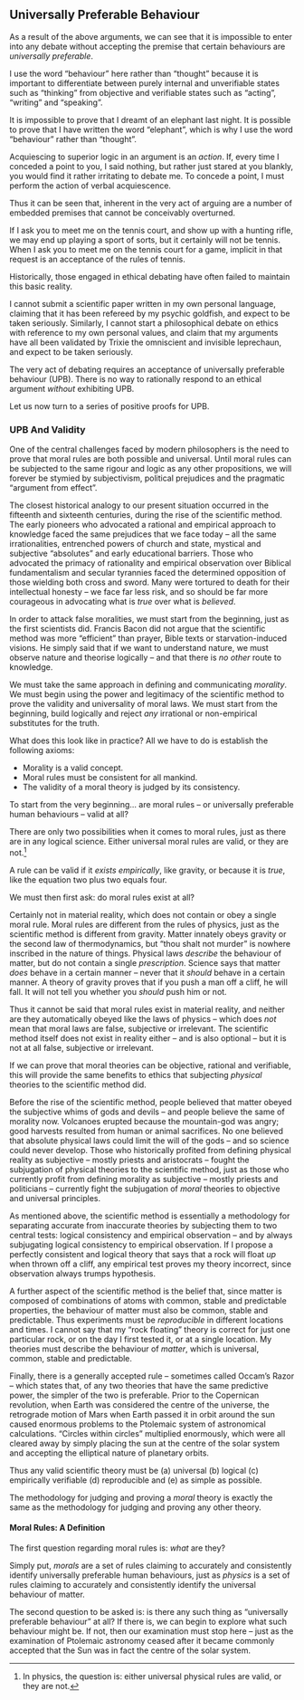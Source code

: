## Universally Preferable Behaviour

As a result of the above arguments, we can see that it is impossible to enter into any debate without accepting the premise that certain behaviours are *universally preferable*.

I use the word “behaviour” here rather than “thought” because it is important to differentiate between purely internal and unverifiable states such as “thinking” from objective and verifiable states such as “acting”, “writing” and “speaking”.

It is impossible to prove that I dreamt of an elephant last night. It is possible to prove that I have written the word “elephant”, which is why I use the word “behaviour” rather than “thought”.

Acquiescing to superior logic in an argument is an *action*. If, every time I conceded a point to you, I said nothing, but rather just stared at you blankly, you would find it rather irritating to debate me. To concede a point, I must perform the action of verbal acquiescence.

Thus it can be seen that, inherent in the very act of arguing are a number of embedded premises that cannot be conceivably overturned.

If I ask you to meet me on the tennis court, and show up with a hunting rifle, we may end up playing a sport of sorts, but it certainly will not be tennis. When I ask you to meet me on the tennis court for a game, implicit in that request is an acceptance of the rules of tennis.

Historically, those engaged in ethical debating have often failed to maintain this basic reality.

I cannot submit a scientific paper written in my own personal language, claiming that it has been refereed by my psychic goldfish, and expect to be taken seriously. Similarly, I cannot start a philosophical debate on ethics with reference to my own personal values, and claim that my arguments have all been validated by Trixie the omniscient and invisible leprechaun, and expect to be taken seriously.

The very act of debating requires an acceptance of universally preferable behaviour (UPB). There is no way to rationally respond to an ethical argument *without* exhibiting UPB.

Let us now turn to a series of positive proofs for UPB.

### UPB And Validity

One of the central challenges faced by modern philosophers is the need to prove that moral rules are both possible and universal. Until moral rules can be subjected to the same rigour and logic as any other propositions, we will forever be stymied by subjectivism, political prejudices and the pragmatic “argument from effect”.

The closest historical analogy to our present situation occurred in the fifteenth and sixteenth centuries, during the rise of the scientific method. The early pioneers who advocated a rational and empirical approach to knowledge faced the same prejudices that we face today – all the same irrationalities, entrenched powers of church and state, mystical and subjective “absolutes” and early educational barriers. Those who advocated the primacy of rationality and empirical observation over Biblical fundamentalism and secular tyrannies faced the determined opposition of those wielding both cross and sword. Many were tortured to death for their intellectual honesty – we face far less risk, and so should be far more courageous in advocating what is *true* over what is *believed*.

In order to attack false moralities, we must start from the beginning, just as the first scientists did. Francis Bacon did not argue that the scientific method was more “efficient” than prayer, Bible texts or starvation-induced visions. He simply said that if we want to understand nature, we must observe nature and theorise logically – and that there is *no other* route to knowledge.

We must take the same approach in defining and communicating *morality*. We must begin using the power and legitimacy of the scientific method to prove the validity and universality of moral laws. We must start from the beginning, build logically and reject *any* irrational or non-empirical substitutes for the truth.

What does this look like in practice? All we have to do is establish the following axioms:

- Morality is a valid concept.
- Moral rules must be consistent for all mankind.
- The validity of a moral theory is judged by its consistency.

To start from the very beginning… are moral rules – or universally preferable human behaviours – valid at all?

There are only two possibilities when it comes to moral rules, just as there are in any logical science. Either universal moral rules are valid, or they are not.[^6]

A rule can be valid if it *exists empirically*, like gravity, or because it is *true*, like the equation two plus two equals four.

We must then first ask: do moral rules exist at all?

Certainly not in material reality, which does not contain or obey a single moral rule. Moral rules are different from the rules of physics, just as the scientific method is different from gravity. Matter innately obeys gravity or the second law of thermodynamics, but “thou shalt not murder” is nowhere inscribed in the nature of things. Physical laws *describe* the behaviour of matter, but do not contain a single *prescription*. Science says that matter *does* behave in a certain manner – never that it *should* behave in a certain manner. A theory of gravity proves that if you push a man off a cliff, he will fall. It will not tell you whether you *should* push him or not.

Thus it cannot be said that moral rules exist in material reality, and neither are they automatically obeyed like the laws of physics – which does *not* mean that moral laws are false, subjective or irrelevant. The scientific method itself does not exist in reality either – and is also optional – but it is not at all false, subjective or irrelevant.

If we can prove that moral theories can be objective, rational and verifiable, this will provide the same benefits to ethics that subjecting *physical* theories to the scientific method did.

Before the rise of the scientific method, people believed that matter obeyed the subjective whims of gods and devils – and people believe the same of morality now. Volcanoes erupted because the mountain-god was angry; good harvests resulted from human or animal sacrifices. No one believed that absolute physical laws could limit the will of the gods – and so science could never develop. Those who historically profited from defining physical reality as subjective – mostly priests and aristocrats – fought the subjugation of physical theories to the scientific method, just as those who currently profit from defining morality as subjective – mostly priests and politicians – currently fight the subjugation of *moral* theories to objective and universal principles.

As mentioned above, the scientific method is essentially a methodology for separating accurate from inaccurate theories by subjecting them to two central tests: logical consistency and empirical observation – and by always subjugating logical consistency to empirical observation. If I propose a perfectly consistent and logical theory that says that a rock will float *up* when thrown off a cliff, any empirical test proves my theory incorrect, since observation always trumps hypothesis.

A further aspect of the scientific method is the belief that, since matter is composed of combinations of atoms with common, stable and predictable properties, the behaviour of matter must also be common, stable and predictable. Thus experiments must be *reproducible* in different locations and times. I cannot say that my “rock floating” theory is correct for just one particular rock, or on the day I first tested it, or at a single location. My theories must describe the behaviour of *matter*, which is universal, common, stable and predictable.

Finally, there is a generally accepted rule – sometimes called Occam’s Razor – which states that, of any two theories that have the same predictive power, the simpler of the two is preferable. Prior to the Copernican revolution, when Earth was considered the centre of the universe, the retrograde motion of Mars when Earth passed it in orbit around the sun caused enormous problems to the Ptolemaic system of astronomical calculations. “Circles within circles” multiplied enormously, which were all cleared away by simply placing the sun at the centre of the solar system and accepting the elliptical nature of planetary orbits.

Thus any valid scientific theory must be (a) universal (b) logical (c) empirically verifiable (d) reproducible and (e) as simple as possible.

The methodology for judging and proving a *moral* theory is exactly the same as the methodology for judging and proving any other theory.

#### Moral Rules: A Definition

The first question regarding moral rules is: *what* are they?

Simply put, *morals* are a set of rules claiming to accurately and consistently identify universally preferable human behaviours, just as *physics* is a set of rules claiming to accurately and consistently identify the universal behaviour of matter.

The second question to be asked is: is there any such thing as “universally preferable behaviour” at all? If there is, we can begin to explore what such behaviour might be. If not, then our examination must stop here – just as the examination of Ptolemaic astronomy ceased after it became commonly accepted that the Sun was in fact the centre of the solar system.

[^6]: In physics, the question is: either universal physical rules are valid, or they are not.
